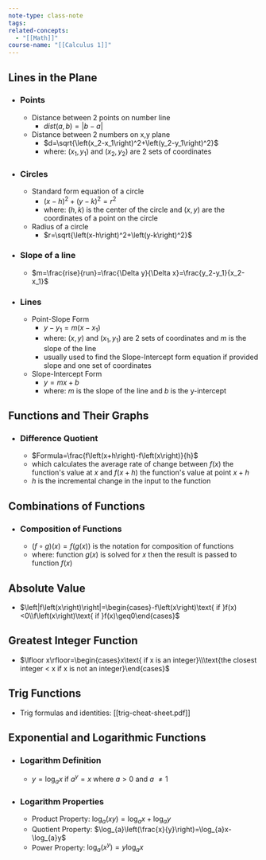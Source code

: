 ```yaml
---
note-type: class-note
tags:
related-concepts:
  - "[[Math]]"
course-name: "[[Calculus 1]]"
---
```

## Lines in the Plane
- ### Points
	- Distance between 2 points on number line
		- $dist\left(a,b\right)=\left|b-a\right|$
	- Distance between 2 numbers on x,y plane
		- $d=\sqrt{\left(x_2-x_1\right)^2+\left(y_2-y_1\right)^2}$
		- where: $(x_1,y_1)$ and $(x_2,y_2)$ are 2 sets of coordinates
- ### Circles
	- Standard form equation of a circle
		- $\left(x-h\right)^2+\left(y-k\right)^2=r^2$
		- where: $(h,k)$ is the center of the circle and $(x,y)$ are the coordinates of a point on the circle
	- Radius of a circle
		- $r=\sqrt{\left(x-h\right)^2+\left(y-k\right)^2}$
- ### Slope of a line
	- $m=\frac{rise}{run}=\frac{\Delta y}{\Delta x}=\frac{y_2-y_1}{x_2-x_1}$
- ### Lines
	- Point-Slope Form
		- $y-y_1=m\left(x-x_1\right)$
		- where: $(x,y)$ and $(x_1,y_1)$ are 2 sets of coordinates and $m$ is the slope of the line
		- usually used to find the Slope-Intercept form equation if provided slope and one set of coordinates
	- Slope-Intercept Form
		- $y=mx+b$
		- where: $m$ is the slope of the line and $b$ is the y-intercept
## Functions and Their Graphs
- ### Difference Quotient
	- $Formula=\frac{f\left(x+h\right)-f\left(x\right)}{h}$
	- which calculates the average rate of change between $f(x)$ the function's value at $x$ and $f(x+h)$ the function's value at point $x+h$
	- $h$ is the incremental change in the input to the function
## Combinations of Functions
- ### Composition of Functions
	- $\left(f\circ g\right)\left(x\right) = f(g(x))$ is the notation for composition of functions
	- where: function $g(x)$ is solved for $x$ then the result is passed to function $f(x)$
## Absolute Value
- $\left|f\left(x\right)\right|=\begin{cases}-f\left(x\right)\text{ if }f(x)<0\\f\left(x\right)\text{ if }f(x)\geq0\end{cases}$
## Greatest Integer Function
- $\lfloor x\rfloor=\begin{cases}x\text{ if x is an integer}\\\text{the closest integer < x  if x is not an integer}\end{cases}$
## Trig Functions
- Trig formulas and identities: [[trig-cheat-sheet.pdf]]
## Exponential and Logarithmic Functions
- ### Logarithm Definition
	- $y=\log_{a}x\text{ if }a^{y}=x\text{ where }a>0\text{ and }a\text{ }\ne1$
- ### Logarithm Properties
	- Product Property: $\log_{a}\left(xy\right)=\log_{a}x+\log_{a}y$
	- Quotient Property: $\log_{a}\left(\frac{x}{y}\right)=\log_{a}x-\log_{a}y$
	- Power Property: $\log_{a}\left(x^{y}\right)=y\log_{a}x$